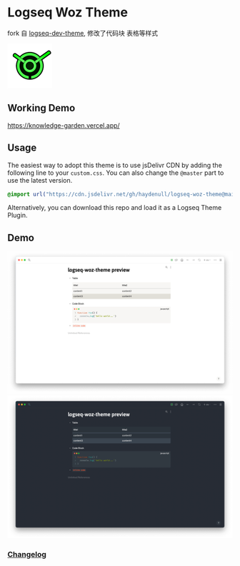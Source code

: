 # Logseq Woz Theme

fork 自 [logseq-dev-theme](https://github.com/pengx17/logseq-dev-theme), 修改了代码块 表格等样式

<img src="./logo.png" width="100" />

## Working Demo

https://knowledge-garden.vercel.app/

## Usage

The easiest way to adopt this theme is to use jsDelivr CDN by adding the following line to your `custom.css`. You can also change the `@master` part to use the latest version.

```css
@import url("https://cdn.jsdelivr.net/gh/haydenull/logseq-woz-theme@main/custom.css");
```

Alternatively, you can download this repo and load it as a Logseq Theme Plugin.

## Demo

![](./light.png)
![](./dark.png)

### [Changelog](./CHANGELOG.md)
